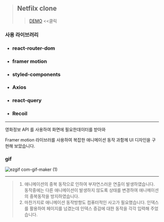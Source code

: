 > ## Netfilx clone
>
> > [DEMO](https://webdevfront.com/movieclone_build/) <<클릭

### 사용 라이브러리

- ### react-router-dom
- ### framer motion
- ### styled-components
- ### Axios
- ### react-query
- ### Recoil
<hr>
영화정보 API 를 사용하여 화면에 필요한데이터를 받아와

Framer motion 라이브러를 사용하여 복잡한 애니메이션 동작 과함께 UI 디자인을 구현해 보았습니다.

### gif

![ezgif com-gif-maker (1)](https://user-images.githubusercontent.com/105046423/195040197-b2d2adba-3c45-403a-86c7-c51e29f5f0c3.gif)

<hr/>

> 1. 애니메이션의 중복 동작으로 인하여 부자연스러운 연출이 발생하였습니다. 동작중에는 다른 애니메이션이 발생하지 않도록 상태를 변경하여 애니메이션의 중복동작을 방지하였습니다.
> 2. 마찬가지로 애니메이션 동작방향도 컴퓨터적인 사고가 필요했습니다. 인덱스를 활용하여 페이지를 넘겼는데 인덱스 증감에 대한 동작을 각각 입력해 주었습니다.
